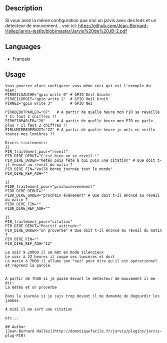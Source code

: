<!---
IMPORTANT
=========
This README.md is displayed in the WebStore as well as within Jarvis app
Please do not change the structure of this file
Fill-in Description, Usage & Author sections
Make sure to rename the [en] folder into the language code your plugin is written in (ex: fr, es, de, it...)
For multi-language plugin:
- clone the language directory and translate commands/functions.sh
- optionally write the Description / Usage sections in several languages
-->
## Description

Si vous avez la même configuration que moi un jarvis avec des leds et un detecteur de mouvement... voir ici:
https://github.com/Jean-Bernard-Hallez/jarvis-testjb/blob/master/Jarvis%20de%20JB-2.pdf


## Languages

* Français


## Usage

```
Vous pourrez alors configurer vous même ceci qui est l'exemple du mien:
PIROEILGAUCHE="gpio write 0" # GPIO Oeil Gauche
PIROEILDROIT="gpio write 2"  # GPIO Oeil Droit
PIRNEZ="gpio write 3"        # GPIO Nez

PIRHDEBUTPARLER="07"   # A partir de quelle heure mon PIR se réveille ? Il faut 2 chiffres !!
PIRHFINPARLER="20"     # A partir de quelle heure mon PIR ne parle plus ? Il faut 2 chiffres !!
PIRLUMIEREOFFNUIT="22" # A partir de quelle heure je mets en veille toutes mes lumières ??

Divers traitements:
1)
PIR_traitement_pour="reveil"
PIR_DIRE_DEBUT="C'est bien on se reveil !"
PIR_DIRE_ORDER="météo puis fête à qui puis une citation" # Que doit t-il énoncé au réveil du matin ?
PIR_DIRE_FIN="Voilà bonne journée tout le monde"
PIR_DIRE_REP_AQH=""

2)
PIDR_traitement_pour="prochainevenement"
PIDR_DIRE_DEBUT=""
PIDR_DIRE_ORDER="prochain évènement" # Que doit t-il énoncé au réveil du matin ?
PIDR_DIRE_FIN=""
PIDR_DIRE_REP_AQH=""

3)
PIR_traitement_pour="citation"
PIR_DIRE_DEBUT="Positif attitude:"
PIR_DIRE_ORDER="un proverbe" # Que doit t-il énoncé au réveil du matin ?
PIR_DIRE_FIN=""
PIR_DIRE_REP_AQH="12"

Le soir à 20h00 il se met en mode silencieux
Le soir à 22 heures il coupe ses lumières et dort
Le matin à 7h00 il allume son "nez" pour dire qu'il est opérationnel et reprend la parole


A partir de 7h00 si je passe devant le détecteur de mouvement il me dit:
La météo et un proverbe

Dans la journée si je suis trop devant il me demande de dégourdir les jambes

A midi il me sort une citation

etc...

## Author
[Jean-Bernard Hallez](http://domotiquefacile.fr/jarvis/plugins/jarvis-plug-PIR)

